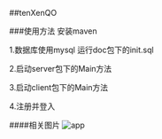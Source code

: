 ##tenXenQO

###使用方法
安装maven

1.数据库使用mysql 运行doc包下的init.sql

2.启动server包下的Main方法

3.启动client包下的Main方法

4.注册并登入

####相关图片
![app](http://odskyj8je.bkt.clouddn.com/QQ%E5%9B%BE%E7%89%8720161105000731.png)
